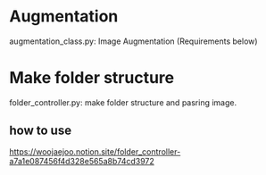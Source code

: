 # Augmentation
augmentation_class.py: Image Augmentation (Requirements below)  
<img width="0.8" src="https://github.com/woorej/Korea-Customs-Service/assets/5304511/ed92ac5c-6dfa-4ad3-b313-e603c432472c">


# Make folder structure
folder_controller.py: make folder structure and pasring image.
## how to use
https://woojaejoo.notion.site/folder_controller-a7a1e087456f4d328e565a8b74cd3972
